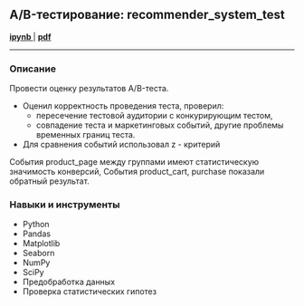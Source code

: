 ## A/B-тестирование: recommender_system_test
<b><a href = "https://github.com/Dereglazovs/yandex-praktikum/blob/main/Project_9.1/9.1%20A-B-%D1%82%D0%B5%D1%81%D1%82%D0%B8%D1%80%D0%BE%D0%B2%D0%B0%D0%BD%D0%B8%D0%B5-recommender_system_test.ipynb">
ipynb
</a></b>|
<b><a href = "https://github.com/Dereglazovs/yandex-praktikum/blob/main/Project_9.1/9.1%20A-B-%D1%82%D0%B5%D1%81%D1%82%D0%B8%D1%80%D0%BE%D0%B2%D0%B0%D0%BD%D0%B8%D0%B5-recommender_system_test.ipynb">
pdf
</a></b>
___
### Описание
Провести оценку результатов A/B-теста.
- Оценил корректность проведения теста, проверил:
    - пересечение тестовой аудитории с конкурирующим тестом,
    - совпадение теста и маркетинговых событий, другие проблемы временных границ теста.
- Для сравнения событий использовал z - критерий

События product_page между группами имеют статистическую значимость конверсий, События product_cart, purchase показали обратный результат.

### Навыки и инструменты
* Python
* Pandas
* Matplotlib
* Seaborn
* NumPy
* SciPy
* Предобработка данных
* Проверка статистических гипотез
